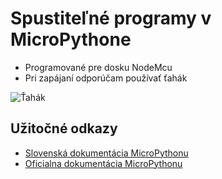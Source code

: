 # Spustiteľné programy v MicroPythone

* Programované pre dosku NodeMcu
* Pri zapájaní odporúčam používať ťahák

![Ťahák](https://raw.githubusercontent.com/Matusf/Informatika/master/MicroPython/tahak.png)


## Užitočné odkazy
* [Slovenská dokumentácia MicroPythonu](http://micropython.sk/)
* [Oficialna dokumentácia MicroPythonu](http://docs.micropython.org/en/latest/pyboard/pyboard/tutorial/index.html)

